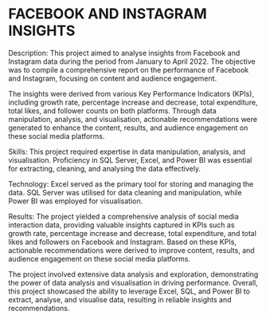 
# FACEBOOK AND INSTAGRAM INSIGHTS
Description:
This project aimed to analyse insights from Facebook and Instagram data during the period from January to April 2022. The objective was to compile a comprehensive report on the performance of Facebook and Instagram, focusing on content and audience engagement.

The insights were derived from various Key Performance Indicators (KPIs), including growth rate, percentage increase and decrease, total expenditure, total likes, and follower counts on both platforms. Through data manipulation, analysis, and visualisation, actionable recommendations were generated to enhance the content, results, and audience engagement on these social media platforms.

Skills:
This project required expertise in data manipulation, analysis, and visualisation. Proficiency in SQL Server, Excel, and Power BI was essential for extracting, cleaning, and analysing the data effectively.

Technology:
Excel served as the primary tool for storing and managing the data. SQL Server was utilised for data cleaning and manipulation, while Power BI was employed for visualisation.

Results:
The project yielded a comprehensive analysis of social media interaction data, providing valuable insights captured in KPIs such as growth rate, percentage increase and decrease, total expenditure, and total likes and followers on Facebook and Instagram. Based on these KPIs, actionable recommendations were derived to improve content, results, and audience engagement on these social media platforms.

The project involved extensive data analysis and exploration, demonstrating the power of data analysis and visualisation in driving performance. Overall, this project showcased the ability to leverage Excel, SQL, and Power BI to extract, analyse, and visualise data, resulting in reliable insights and recommendations.


